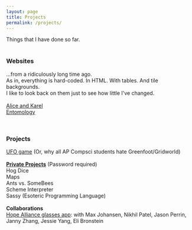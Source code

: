 ```yaml
---
layout: page
title: Projects
permalink: /projects/
---
```


Things that I have done so far.
<br>
<br>

### Websites 
...from a ridiculously long time ago. <br>
As in, everything is hard-coded. In HTML. With tables. And tile backgrounds. <br>
I like to look back on them just to see how little I've changed. <br>
<br>
<a href = "http://thoughtpool.org/users/963290/Compsci/index.html">Alice and Karel</a> <br>
<a href = "http://thoughtpool.org/users/963290/Bug%20Project/index.html">Entomology</a> <br>

<br>

### Projects
<a href = "http://www.greenfoot.org/scenarios/10301">UFO game</a> (Or, why all AP Compsci students hate Greenfoot/Gridworld) <br>
<br>
<b><a href="http://thinfi.com/uz2">Private Projects</a></b> (Password required) <br>
Hog Dice <br>
Maps <br>
Ants vs. SomeBees <br>
Scheme Interpreter <br>
Sassy (Esoteric Programming Language) <br>
<br>
<b>Collaborations</b> <br>
<a href = "https://github.com/vyanphan/FindRx">Hope Alliance glasses app</a>: with Max Johansen, Nikhil Patel, Jason Perrin, Janny Zhang, Jessie Yang, Eli Bronstein
